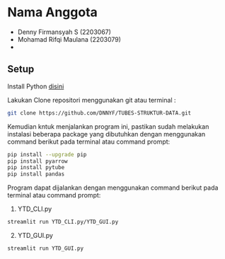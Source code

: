 # Nama Anggota

- Denny Firmansyah S (2203067)
- Mohamad Rifqi Maulana (2203079)
-


## Setup

Install Python [disini](https://www.python.org/downloads/)

Lakukan Clone repositori menggunakan git atau terminal :
```bash
git clone https://github.com/DNNYF/TUBES-STRUKTUR-DATA.git
```

Kemudian kntuk menjalankan program ini, pastikan sudah melakukan instalasi beberapa package yang dibutuhkan dengan menggunakan command berikut pada terminal atau command prompt:
```bash
pip install --upgrade pip
pip install pyarrow
pip install pytube
pip install pandas
```

Program dapat dijalankan dengan menggunakan command berikut pada terminal atau command prompt:
1. YTD_CLI.py
```bash
streamlit run YTD_CLI.py/YTD_GUI.py
```

2. YTD_GUI.py
```bash
streamlit run YTD_GUI.py
```
